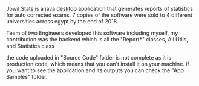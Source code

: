 Jowil Stats is a java desktop application that generates reports of statistics for auto corrected exams. 
7 copies of the software were sold to 4 different universities across egypt by the end of 2018. 

Team of two Engineers developed this software including myself, my contribution was the backend which is all the "Report*" classes, All Utils, and Statistics class 

the code uploaded in "Source Code" folder is not complete as it is production code, which means that you can't install it on your machine. 
if you want to see the application and its outputs you can check the "App Samples" folder. 



